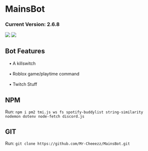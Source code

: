 # MainsBot
### Current Version: 2.6.8
![](https://cdn.7tv.app/emote/61a157c215b3ff4a5bb7dcc0/4x.avif)
![](https://cdn.frankerfacez.com/emoticon/418189/4)

## Bot Features

ㅤ•  A killswitch

ㅤ•  Roblox game/playtime command

ㅤ•  Twitch Stuff

## NPM

Run: ```npm i pm2 tmi.js ws fs spotify-buddylist string-similarity nodemon dotenv node-fetch discord.js```

## GIT 

Run: ```git clone https://github.com/Mr-Cheeezz/MainsBot.git```